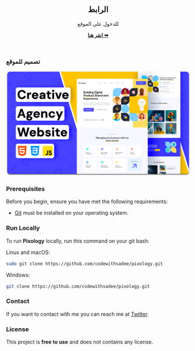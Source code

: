 <div align="center">


  <h2 align="center"> الرابط </h2>

  للدخول على الموقع

  <a href="https://laitho8.github.io/laith/"><strong> انقر هنا ➥ </strong></a>

</div>

<br />

### تصميم للموقع

![Pixology Desktop Demo](./readme-images/desktop.png "Desktop Demo")

### Prerequisites

Before you begin, ensure you have met the following requirements:

* [Git](https://git-scm.com/downloads "Download Git") must be installed on your operating system.

### Run Locally

To run **Pixology** locally, run this command on your git bash:

Linux and macOS:

```bash
sudo git clone https://github.com/codewithsadee/pixology.git
```

Windows:

```bash
git clone https://github.com/codewithsadee/pixology.git
```

### Contact

If you want to contact with me you can reach me at [Twitter](https://www.twitter.com/codewithsadee).

### License

This project is **free to use** and does not contains any license.

